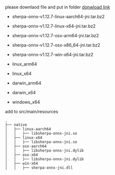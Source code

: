 please downlaod file and put in folder
[donwload link](https://huggingface.co/csukuangfj/sherpa-onnx-libs/tree/main/jni)

- sherpa-onnx-v1.12.7-linux-aarch64-jni.tar.bz2
- sherpa-onnx-v1.12.7-linux-x64-jni.tar.bz2
- sherpa-onnx-v1.12.7-osx-arm64-jni.tar.bz2
- sherpa-onnx-v1.12.7-osx-x86_64-jni.tar.bz2
- sherpa-onnx-v1.12.7-win-x64-jni.tar.bz2


- linux_arm64
- linux_x64
- darwin_arm64
- darwin_x64
- windows_x64


add to src/main/resources

```
.
├── native
│   ├── linux-aarch64
│   │   ├── libsherpa-onnx-jni.so
│   ├── linux-x64
│   │   ├── libsherpa-onnx-jni.so
│   ├── osx-aarch64
│   │   ├── libsherpa-onnx-jni.dylib
│   ├── osx-x64
│   │   ├── libsherpa-onnx-jni.dylib
│   ├── win-x64
│   │   ├── sherpa-onnx-jni.dll
```

